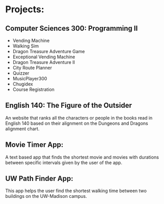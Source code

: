 # Projects:

## Computer Sciences 300: Programming II 
- Vending Machine 
- Walking Sim
- Dragon Treasure Adventure Game
- Exceptional Vending Machine
- Dragon Treasure Adventure II
- City Route Planner
- Quizzer
- MusicPlayer300
- Chugidex
- Course Registration
  
## English 140: The Figure of the Outsider
An website that ranks all the characters or people in the books read in English 140 based on their alignment on the Dungeons and Dragons alignment chart.

## Movie Timer App:
A text based app that finds the shortest movie and movies with durations between specific intervals given by the user of the app. 

## UW Path Finder App:
This app helps the user find the shortest walking time between two buildings on the UW-Madison campus. 
